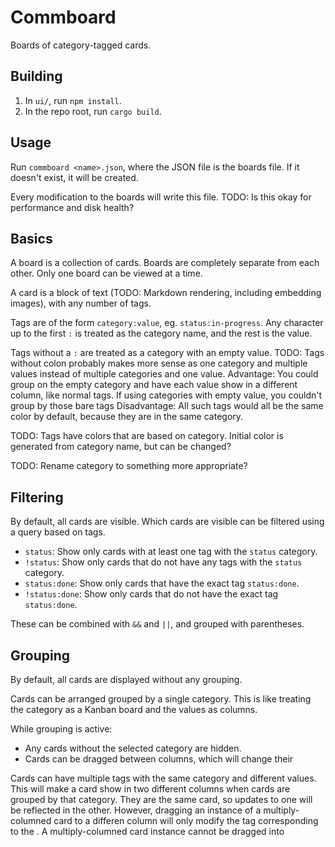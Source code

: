 # Commboard
Boards of category-tagged cards.


## Building
1. In `ui/`, run `npm install`.
2. In the repo root, run `cargo build`.


## Usage
Run `commboard <name>.json`, where the JSON file is the boards file. If it doesn't exist, it will be created.

Every modification to the boards will write this file. TODO: Is this okay for performance and disk health?


## Basics
A board is a collection of cards. Boards are completely separate from each other. Only one board can be viewed at a time.

A card is a block of text (TODO: Markdown rendering, including embedding images), with any number of tags.

Tags are of the form `category:value`, eg. `status:in-progress`. Any character up to the first `:` is treated as the category name, and the rest is the value.

Tags without a `:` are treated as a category with an empty value.
TODO: Tags without colon probably makes more sense as one category and multiple values instead of multiple categories and one value.
Advantage: You could group on the empty category and have each value show in a different column, like normal tags. If using categories with empty value, you couldn't group by those bare tags
Disadvantage: All such tags would all be the same color by default, because they are in the same category.

TODO: Tags have colors that are based on category. Initial color is generated from category name, but can be changed?

TODO: Rename category to something more appropriate?


## Filtering
By default, all cards are visible. Which cards are visible can be filtered using a query based on tags.

- `status`: Show only cards with at least one tag with the `status` category.
- `!status`: Show only cards that do not have any tags with the `status` category.
- `status:done`: Show only cards that have the exact tag `status:done`.
- `!status:done`: Show only cards that do not have the exact tag `status:done`.

These can be combined with `&&` and `||`, and grouped with parentheses.


## Grouping
By default, all cards are displayed without any grouping.

Cards can be arranged grouped by a single category. This is like treating the category as a Kanban board and the values as columns.

While grouping is active:
- Any cards without the selected category are hidden.
- Cards can be dragged between columns, which will change their

Cards can have multiple tags with the same category and different values. This will make a card show in two different columns when cards are grouped by that category. They are the same card, so updates to one will be reflected in the other. However, dragging an instance of a multiply-columned card to a differen column will only modify the tag corresponding to the . A multiply-columned card instance cannot be dragged into
